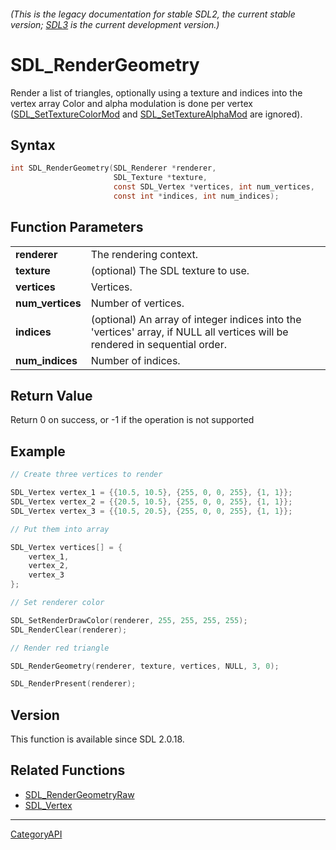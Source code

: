 ###### (This is the legacy documentation for stable SDL2, the current stable version; [SDL3](https://wiki.libsdl.org/SDL3/) is the current development version.)
# SDL_RenderGeometry

Render a list of triangles, optionally using a texture and indices into the vertex array Color and alpha modulation is done per vertex ([SDL_SetTextureColorMod](SDL_SetTextureColorMod) and [SDL_SetTextureAlphaMod](SDL_SetTextureAlphaMod) are ignored).

## Syntax

```c
int SDL_RenderGeometry(SDL_Renderer *renderer,
                       SDL_Texture *texture,
                       const SDL_Vertex *vertices, int num_vertices,
                       const int *indices, int num_indices);

```

## Function Parameters

|                      |                                                                                                                              |
| -------------------- | ---------------------------------------------------------------------------------------------------------------------------- |
| **renderer**         | The rendering context.                                                                                                       |
| **texture**          | (optional) The SDL texture to use.                                                                                           |
| **vertices**         | Vertices.                                                                                                                    |
| **num_vertices**     | Number of vertices.                                                                                                          |
| **indices**          | (optional) An array of integer indices into the 'vertices' array, if NULL all vertices will be rendered in sequential order. |
| **num_indices**      | Number of indices.                                                                                                           |

## Return Value

Return 0 on success, or -1 if the operation is not supported

## Example

```c
// Create three vertices to render

SDL_Vertex vertex_1 = {{10.5, 10.5}, {255, 0, 0, 255}, {1, 1}};
SDL_Vertex vertex_2 = {{20.5, 10.5}, {255, 0, 0, 255}, {1, 1}};
SDL_Vertex vertex_3 = {{10.5, 20.5}, {255, 0, 0, 255}, {1, 1}};

// Put them into array

SDL_Vertex vertices[] = {
    vertex_1,
    vertex_2,
    vertex_3
};

// Set renderer color

SDL_SetRenderDrawColor(renderer, 255, 255, 255, 255);
SDL_RenderClear(renderer);

// Render red triangle

SDL_RenderGeometry(renderer, texture, vertices, NULL, 3, 0);

SDL_RenderPresent(renderer);

```

## Version

This function is available since SDL 2.0.18.

## Related Functions

* [SDL_RenderGeometryRaw](SDL_RenderGeometryRaw)
* [SDL_Vertex](SDL_Vertex)

----
[CategoryAPI](CategoryAPI)

